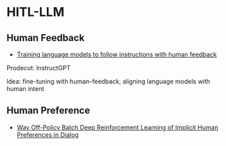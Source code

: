 # HITL-LLM

## Human Feedback
- [Training language models to follow instructions with human feedback](https://arxiv.org/abs/2203.02155)

Prodecut: InstructGPT

Idea: fine-tuning with human-feedback, aligning language models with human intent


## Human Preference
- [Way Off-Policy Batch Deep Reinforcement Learning of Implicit Human Preferences in Dialog](https://arxiv.org/abs/1907.00456)
